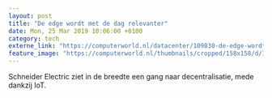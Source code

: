 ```yaml
---
layout: post
title: "De edge wordt met de dag relevanter"
date: Mon, 25 Mar 2019 10:06:00 +0100
category: tech
externe_link: "https://computerworld.nl/datacenter/109830-de-edge-wordt-met-de-dag-relevanter"
feature_image: "https://computerworld.nl/thumbnails/cropped/158x158/d/1/d1f3001fdb96b3ebad2f72cb3b674115.jpg"
---
```


Schneider Electric ziet in de breedte een gang naar decentralisatie, mede dankzij IoT.
